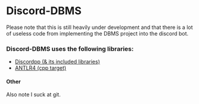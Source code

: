 # Discord-DBMS
Please note that this is still heavily under development and that there is a lot of useless code from implementing the DBMS project into the discord bot. 

### Discord-DBMS uses the following libraries:
* [Discordpp (& its included libraries)](https://github.com/Aidoboy/discordpp)  
* [ANTLR4 (cpp target)](https://github.com/antlr/antlr4)

#### Other  
Also note I suck at git.